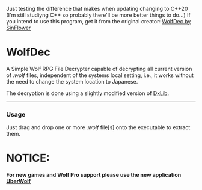 Just testing the difference that makes when updating changing to C++20 (I'm still studiyng C++ so probably there'll be more better things to do…)
If you intend to use this program, get it from the original creator: [WolfDec by SinFlower](https://github.com/Sinflower/WolfDec)

# WolfDec


A Simple Wolf RPG File Decrypter capable of decrypting all current version of *.wolf* files, independent of the systems local setting, i.e., it works without the need to change the system location to Japanese.

The decryption is done using a slightly modified version of
[DxLib](http://dxlib.o.oo7.jp/index.html).

----------

### Usage ###
Just drag and drop one or more *.wolf* file[s] onto the executable to extract them.


# NOTICE:
**For new games and Wolf Pro support please use the new application [UberWolf](https://github.com/Sinflower/UberWolf)**
